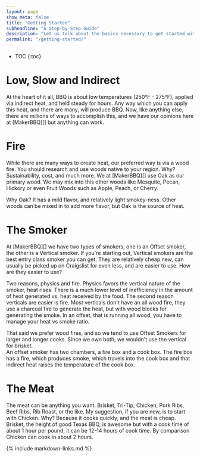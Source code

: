 ```yaml
---
layout: page
show_meta: false
title: "Getting Started"
subheadline: "A Step-by-Step Guide"
description: "Let us talk about the basics necessary to get started with BBQ'ing."
permalink: "/getting-started/"
---
```


* TOC
{:toc}

# Low, Slow and Indirect

At the heart of it all, BBQ is about low temperatures (250°F - 275°F), applied
via indirect heat, and held steady for hours.  Any way which you can apply
this heat, and there are many, will produce BBQ.  Now, like anything else, there
are millions of ways to accomplish this, and we have our opinions here at [MakerBBQ][]
but anything can work.

# Fire

While there are many ways to create heat, our preferred way is via a wood fire.
You should research and use woods native to your region.  Why?  Sustainability,
cost, and much more.  We at [MakerBBQ][] use Oak as our primary wood.  We may mix
into this other woods like Mesquite, Pecan, Hickory or even Fruit Woods such as
Apple, Peach, or Cherry.

Why Oak?  It has a mild flavor, and relatively light smokey-ness.  Other woods can
be mixed in to add more flavor, but Oak is the source of heat.

# The Smoker

At [MakerBBQ][] we have two types of smokers, one is an Offset smoker, the other
is a Vertical smoker.  If you're starting out, Vertical smokers are the best
entry class smoker you can get.  They are relatively cheap new, can usually be picked
up on Craigslist for even less, and are easier to use.  How are they easier to use?

Two reasons, physics and fire.  Physics favors the vertical nature of the smoker,
heat rises.  There is a much lower level of inefficiency in the amount of heat
generated vs. heat received by the food.  The second reason verticals are easier
is fire.  Most verticals don't have an all wood fire, they use a charcoal fire to
generate the heat, but with wood blocks for generating the smoke.  In an offset,
that is running all wood, you have to manage your heat vs smoke ratio.

That said we prefer wood fires, and so we tend to use Offset Smokers for larger
and longer cooks.  Since we own both, we wouldn't use the vertical for brisket.  
An offset smoker has two chambers, a fire box and a cook box.  The fire box has
a fire, which produces smoke, which travels into the cook box and that indirect
heat raises the temperature of the cook box.

# The Meat

The meat can be anything you want.  Brisket, Tri-Tip, Chicken, Pork Ribs, Beef Ribs,
Rib Roast, or the like.  My suggestion, if you are new, is to start with Chicken.
Why? Because it cooks quickly, and the meat is cheap.  Brisket, the height of
good Texas BBQ, is awesome but with a cook time of about 1 hour per pound, it can
be 12-14 hours of cook time.  By comparison Chicken can cook in about 2 hours.


{% include markdown-links.md %}
